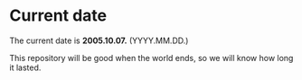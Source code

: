 # Current date

The current date is **2005.10.07.** (YYYY.MM.DD.)

This repository will be good when the world ends, so we will know how long it lasted.